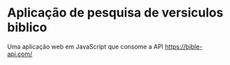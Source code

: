 # Aplicação de pesquisa de versiculos biblico

Uma aplicação web em JavaScript que consome a API https://bible-api.com/ 
